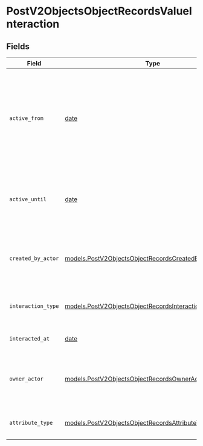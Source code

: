 # PostV2ObjectsObjectRecordsValueInteraction


## Fields

| Field                                                                                                                        | Type                                                                                                                         | Required                                                                                                                     | Description                                                                                                                  | Example                                                                                                                      |
| ---------------------------------------------------------------------------------------------------------------------------- | ---------------------------------------------------------------------------------------------------------------------------- | ---------------------------------------------------------------------------------------------------------------------------- | ---------------------------------------------------------------------------------------------------------------------------- | ---------------------------------------------------------------------------------------------------------------------------- |
| `active_from`                                                                                                                | [date](https://docs.python.org/3/library/datetime.html#date-objects)                                                         | :heavy_check_mark:                                                                                                           | The point in time at which this value was made "active". `active_from` can be considered roughly analogous to `created_at`.  | 2023-01-01T15:00:00.000000000Z                                                                                               |
| `active_until`                                                                                                               | [date](https://docs.python.org/3/library/datetime.html#date-objects)                                                         | :heavy_check_mark:                                                                                                           | The point in time at which this value was deactivated. If `null`, the value is active.                                       | 2023-01-01T15:00:00.000000000Z                                                                                               |
| `created_by_actor`                                                                                                           | [models.PostV2ObjectsObjectRecordsCreatedByActor8](../models/postv2objectsobjectrecordscreatedbyactor8.md)                   | :heavy_check_mark:                                                                                                           | The actor that created this value.                                                                                           | {<br/>"type": "workspace-member",<br/>"id": "50cf242c-7fa3-4cad-87d0-75b1af71c57b"<br/>}                                     |
| `interaction_type`                                                                                                           | [models.PostV2ObjectsObjectRecordsInteractionType](../models/postv2objectsobjectrecordsinteractiontype.md)                   | :heavy_check_mark:                                                                                                           | The type of interaction e.g. calendar or email.                                                                              | email                                                                                                                        |
| `interacted_at`                                                                                                              | [date](https://docs.python.org/3/library/datetime.html#date-objects)                                                         | :heavy_check_mark:                                                                                                           | When the interaction occurred.                                                                                               | 2023-01-01T15:00:00.000000000Z                                                                                               |
| `owner_actor`                                                                                                                | [models.PostV2ObjectsObjectRecordsOwnerActor](../models/postv2objectsobjectrecordsowneractor.md)                             | :heavy_check_mark:                                                                                                           | The actor that created this value.                                                                                           | {<br/>"type": "workspace-member",<br/>"id": "50cf242c-7fa3-4cad-87d0-75b1af71c57b"<br/>}                                     |
| `attribute_type`                                                                                                             | [models.PostV2ObjectsObjectRecordsAttributeTypeInteraction](../models/postv2objectsobjectrecordsattributetypeinteraction.md) | :heavy_check_mark:                                                                                                           | The attribute type of the value.                                                                                             | interaction                                                                                                                  |